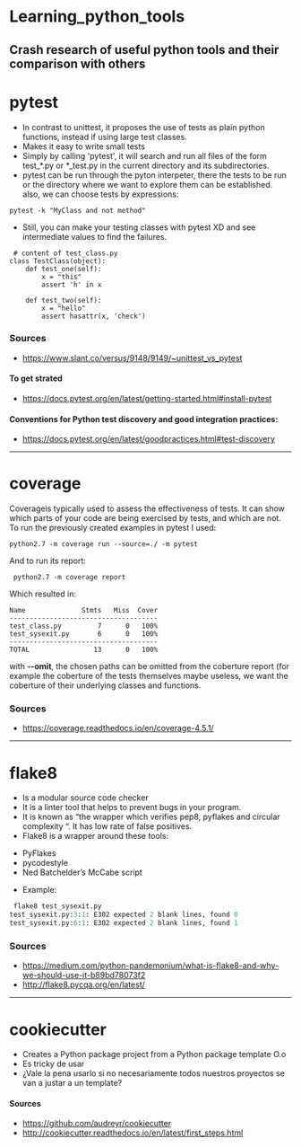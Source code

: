 # Learning_python_tools
Crash research of useful python tools and their comparison with others
---
# pytest
 * In contrast to unittest, it proposes the use of tests as plain python functions, instead if using large test classes.
 * Makes it easy to write small tests
 * Simply by calling 'pytest', it will search and run all files of the form test_*.py or *_test.py in the current directory and its subdirectories.
 * pytest can be run through the pyton interpeter, there the tests to be run or the directory  where we want to explore them
 can be established. also, we can choose tests by expressions:
 ```
 pytest -k "MyClass and not method"
 ```
 * Still, you can make your testing classes with pytest XD and see intermediate values to find the failures. 
```pyhton
 # content of test_class.py
class TestClass(object):
    def test_one(self):
        x = "this"
        assert 'h' in x

    def test_two(self):
        x = "hello"
        assert hasattr(x, 'check')
```

### Sources
* https://www.slant.co/versus/9148/9149/~unittest_vs_pytest
#### To get strated
* https://docs.pytest.org/en/latest/getting-started.html#install-pytest
#### Conventions for Python test discovery and good integration practices:
* https://docs.pytest.org/en/latest/goodpractices.html#test-discovery
---
# coverage

Coverageis typically used to assess the effectiveness of tests. It can show which parts of your code are being exercised by tests, and which are not.
To run the previously created examples in pytest I used:
```
python2.7 -m coverage run --source=./ -m pytest 
```
And to run its report:
```
 python2.7 -m coverage report
```
Which resulted in:
```
Name              Stmts   Miss  Cover
-------------------------------------
test_class.py         7      0   100%
test_sysexit.py       6      0   100%
-------------------------------------
TOTAL                13      0   100%

```
with **--omit**, the chosen paths can be omitted from the coberture report (for example the coberture of the tests themselves maybe useless, we want the coberture of their underlying classes and functions.

### Sources
* https://coverage.readthedocs.io/en/coverage-4.5.1/
---
# flake8
* Is a modular source code checker
* It is a linter tool that helps to prevent bugs in your program.
* It is known as “the wrapper which verifies pep8, pyflakes and circular complexity “. It has low rate of false positives.
* Flake8 is a wrapper around these tools:
- PyFlakes
-  pycodestyle
-  Ned Batchelder’s McCabe script
* Example:
```python
 flake8 test_sysexit.py 
test_sysexit.py:3:1: E302 expected 2 blank lines, found 0
test_sysexit.py:6:1: E302 expected 2 blank lines, found 1
```
### Sources
* https://medium.com/python-pandemonium/what-is-flake8-and-why-we-should-use-it-b89bd78073f2
* http://flake8.pycqa.org/en/latest/
---

# cookiecutter

* Creates a Python package project from a Python package template O.o
* Es tricky de usar
* ¿Vale la pena usarlo si no necesariamente todos nuestros proyectos se van a justar a un template?

#### Sources 
* https://github.com/audreyr/cookiecutter
* http://cookiecutter.readthedocs.io/en/latest/first_steps.html
